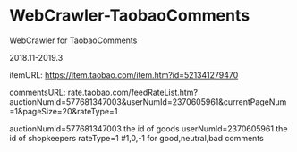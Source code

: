 # WebCrawler-TaobaoComments
WebCrawler for TaobaoComments

2018.11-2019.3

itemURL:
https://item.taobao.com/item.htm?id=521341279470

commentsURL:
rate.taobao.com/feedRateList.htm?auctionNumId=577681347003&userNumId=2370605961&currentPageNum=1&pageSize=20&rateType=1

auctionNumId=577681347003 the id of goods
userNumId=2370605961 the id of shopkeepers
rateType=1 #1,0,-1 for good,neutral,bad comments
